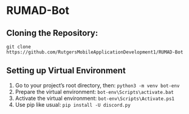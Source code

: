 # RUMAD-Bot

## Cloning the Repository:

`git clone https://github.com/RutgersMobileApplicationDevelopment1/RUMAD-Bot`

## Setting up Virtual Environment

1. Go to your project’s root directory, then: `python3 -m venv bot-env` 
2. Prepare the virtual environment: `bot-env\Scripts\activate.bat`
3. Activate the virtual environment: `bot-env\Scripts\Activate.ps1`
4. Use pip like usual: `pip install -U discord.py`
